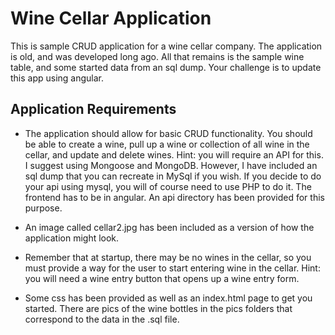 # Wine Cellar Application #

This is sample CRUD application for a wine cellar company. The application is old, and was developed long ago. All that remains is the sample wine table, and some started data from an sql dump. Your challenge is to update this app using angular.

## Application Requirements
- The application should allow for basic CRUD functionality. You should be able to create a wine, pull up a wine or collection of all wine in the cellar, and update and delete wines. Hint: you will require an API for this. I suggest using Mongoose and MongoDB. However, I have included an sql dump that you can recreate in MySql if you wish. If you decide to do your api using mysql, you will of course need to use PHP to do it. The frontend has to be in angular. An api directory has been provided for this purpose.

- An image called cellar2.jpg has been included as a version of how the application might look. 

- Remember that at startup, there may be no wines in the cellar, so you must provide a way for the user to start entering wine in the cellar. Hint: you will need a wine entry button that opens up a wine entry form.

- Some css has been provided as well as an index.html page to get you started. There are pics of the wine bottles in the pics folders that correspond to the data in the .sql file.
